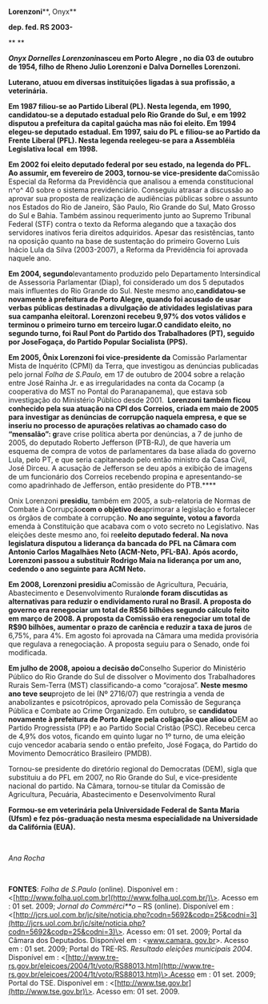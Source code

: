**Lorenzoni****, Onyx**

**dep. fed. RS 2003-**

** **

***Onyx Dornelles Lorenzoni*****nasceu em Porto Alegre , no dia 03 de
outubro de 1954, filho de Rheno Julio Lorenzoni e Dalva Dornelles
Lorenzoni.**

**Luterano, atuou em diversas instituições ligadas à sua profissão, a
veterinária.**

**Em 1987 filiou-se ao Partido Liberal (PL). Nesta legenda, em 1990,
candidatou-se a deputado estadual pelo Rio Grande do Sul, e em 1992
disputou a prefeitura da capital gaúcha mas não foi eleito. Em 1994
elegeu-se deputado estadual. Em 1997, saiu do PL e filiou-se ao Partido
da Frente Liberal (PFL). Nesta legenda reelegeu-se para a Assembléia
Legislativa local  em 1998.**

**Em 2002 foi eleito deputado federal por seu estado, na legenda do PFL.
Ao assumir, em fevereiro de 2003, tornou-se vice-presidente da**Comissão
Especial da Reforma da Previdência que analisou a emenda constitucional
n^o^ 40 sobre o sistema previdenciário. Conseguiu atrasar a discussão ao
aprovar sua proposta de realização de audiências públicas sobre o
assunto nos Estados do Rio de Janeiro, São Paulo, Rio Grande do Sul,
Mato Grosso do Sul e Bahia. Também assinou requerimento junto ao Supremo
Tribunal Federal (STF) contra o texto da Reforma alegando que a taxação
dos servidores inativos feria direitos adquiridos. Apesar das
resistências, tanto na oposição quanto na base de sustentação do
primeiro Governo Luís Inácio Lula da Silva (2003-2007), a Reforma da
Previdência foi aprovada naquele ano. 

**Em 2004, segundo**levantamento produzido pelo Departamento
Intersindical de Assessoria Parlamentar (Diap), foi considerado um dos 5
deputados mais influentes do Rio Grande do Sul. Neste mesmo
ano,**candidatou-se novamente à prefeitura de Porto Alegre, quando foi
acusado de usar verbas públicas destinadas a divulgação de atividades
legislativas para sua campanha eleitoral. Lorenzoni recebeu 9,97% dos
votos válidos e terminou o primeiro turno em terceiro lugar.O candidato
eleito, no segundo turno, foi Raul Pont do Partido dos Trabalhadores
(PT), seguido por JoseFogaça, do Partido Popular Socialista (PPS).**

**Em 2005, Ônix Lorenzoni foi vice-presidente da** Comissão Parlamentar
Mista de Inquérito (CPMI) da Terra, que investigou as denúncias
publicadas pelo jornal *Folha de S.Paulo,* em 17 de outubro de 2004
sobre a relação entre José Rainha Jr. e as irregularidades na conta da
Cocamp (a cooperativa do MST no Pontal do Paranapanema), que estava sob
investigação do Ministério Público desde 2001.  **Lorenzoni também ficou
conhecido pela sua atuação na CPI dos Correios, criada em maio de 2005
para investigar as denúncias de corrupção naquela empresa, e que se
inseriu no processo de apurações relativas ao chamado caso do
“mens****a****lão”: g**rave crise política aberta por denúncias, a 7 de
junho de 2005, do deputado Roberto Jefferson (PTB-RJ), de que haveria um
esquema de compra de votos de parlamentares da base aliada do governo
Lula, pelo PT, e que seria capitaneado pelo então ministro da Casa
Civil, José Dirceu. A acusação de Jefferson se deu após a exibição de
imagens de um funcionário dos Correios recebendo propina e
apresentando-se como apadrinhado de Jefferson, então presidente do
PTB.****

Onix Lorenzoni **presidiu**, também em 2005, a sub-relatoria de Normas
de Combate à Corrupção**com o objetivo de**aprimorar a legislação e
fortalecer os órgãos de combate à corrupção. **No ano seguinte, votou a
favor**da emenda à Constituição que acabava com o voto secreto no
Legislativo. Nas eleições deste mesmo ano, foi re**eleito deputado
federal. Na nova legislatura disputou a liderança da bancada do PFL na
Câmara com Antonio Carlos Magalhães Neto (ACM-Neto, PFL-BA). Após
acordo, Lorenzoni passou a substituir Rodrigo Maia na liderança por um
ano, cedendo o ano seguinte para ACM Neto.**

**Em 2008, Lorenzoni presidiu a**Comissão de Agricultura, Pecuária,
Abastecimento e Desenvolvimento Rural**onde foram discutidas as
alternativas para reduzir o endividamento rural no Brasil. A proposta do
governo era renegociar um total de R\$56 bilhões segundo cálculo feito
em março de 2008. A proposta da Comissão era renegociar um total de
R\$90 bilhões, aumentar o prazo de carência e reduzir a taxa de juros**
de 6,75%, para 4%. Em agosto foi aprovada na Câmara uma medida
provisória que regulava a renegociação. A proposta seguiu para o Senado,
onde foi modificada.

**Em julho de 2008, apoiou a decisão do**Conselho Superior do Ministério
Público do Rio Grande do Sul de dissolver o Movimento dos Trabalhadores
Rurais Sem-Terra (MST) classificando-a como “corajosa”. **Neste mesmo
ano teve seu**projeto de lei (Nº 2716/07) que restringia a venda de
anabolizantes e psicotrópicos, aprovado pela Comissão de Segurança
Pública e Combate ao Crime Organizado. Em outubro, se **candidatou
novamente à prefeitura de Porto Alegre pela coligação que aliou o**DEM
ao Partido Progressista (PP) e ao Partido Social Cristão (PSC). Recebeu
cerca de 4,9% dos votos, ficando em quinto lugar no 1º turno, de uma
eleição cujo vencedor acabaria sendo o então prefeito, José Fogaça, do
Partido do Movimento Democrático Brasileiro (PMDB).

Tornou-se presidente do diretório regional do Democratas (DEM), sigla
que substituiu a do PFL em 2007, no Rio Grande do Sul, e vice-presidente
nacional do partido. Na Câmara, tornou-se titular da Comissão de
Agricultura, Pecuária, Abastecimento e Desenvolvimento Rural

**Formou-se em veterinária pela Universidade Federal de Santa Maria
(Ufsm) e fez pós-graduação nesta mesma especialidade na Universidade da
Califórnia (EUA).**

 

*Ana Rocha*

 

**FONTES**: *Folha de S.Paulo* (online). Disponível em :
\<[http://www.folha.uol.com.br](http://www.folha.uol.com.br/)\>. Acesso
em : 01 set. 2009; *Jornal do Commérci**o* – RS (online). Disponível em
:
\<[http://jcrs.uol.com.br/jc/site/noticia.php?codn=5692&codp=25&codni=3](http://jcrs.uol.com.br/jc/site/noticia.php?codn=5692&codp=25&codni=3)\>.
Acesso em: 01 set. 2009; Portal da Câmara dos Deputados. Disponível em :
\<[www.camara. gov.br](http://www.camara.%20gov.br/)\>. Acesso em : 01
set. 2009; Portal do TRE-RS. *Resultado eleições municipais 2004*.
Disponível em :
\<[http://www.tre-rs.gov.br/eleicoes/2004/1t/voto/RS88013.htm](http://www.tre-rs.gov.br/eleicoes/2004/1t/voto/RS88013.htm)\>.Acesso
em : 01 set. 2009; Portal do TSE. Disponível em :
\<[http://www.tse.gov.br](http://www.tse.gov.br)\>. Acesso em: 01 set.
2009.

 

 

 

 

 

 

 
